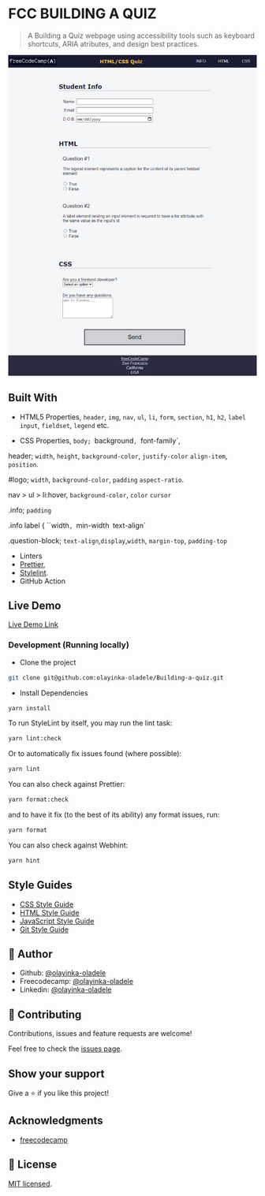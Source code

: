 # FCC BUILDING A QUIZ

> A Building a Quiz webpage using accessibility tools such as keyboard shortcuts, ARIA atributes,
> and design best practices.

![screenshot](./app_screenshot.png)

## Built With

- HTML5 Properties,
  `header`, `img`, `nav`, `ul`, `li`,
  `form`, `section`, `h1`, `h2`, `label`
  `input`, `fieldset`, `legend` etc.

- CSS Properties,
  `body; `background`, `font-family`,

header;
`width`, `height`, `background-color`, `justify-color`
`align-item`, `position`.

#logo;
`width`, `background-color`, `padding`
`aspect-ratio`.

nav > ul > li:hover,
`background-color`, `color` `cursor`

.info;
`padding`

.info label {
``width`, `min-width`
`text-align`

.question-block;
`text-align`,`display`,`width`, `margin-top`,
`padding-top`

- Linters
- [Prettier](https://prettier.io/),
- [Stylelint](https://stylelint.io/).
- GitHub Action

## Live Demo

[Live Demo Link](https://building-a-quiz-project-oladele.netlify.app/)

### Development (Running locally)

- Clone the project

```bash
git clone git@github.com:olayinka-oladele/Building-a-quiz.git

```

- Install Dependencies

```bash
yarn install
```

To run StyleLint by itself, you may run the lint task:

```bash
yarn lint:check
```

Or to automatically fix issues found (where possible):

```bash
yarn lint
```

You can also check against Prettier:

```bash
yarn format:check
```

and to have it fix (to the best of its ability) any format issues, run:

```bash
yarn format
```

You can also check against Webhint:

```bash
yarn hint
```

## Style Guides

- [CSS Style Guide](http://udacity.github.io/frontend-nanodegree-styleguide/css.html)
- [HTML Style Guide](http://udacity.github.io/frontend-nanodegree-styleguide/index.html)
- [JavaScript Style Guide](http://udacity.github.io/frontend-nanodegree-styleguide/javascript.html)
- [Git Style Guide](https://udacity.github.io/git-styleguide/)

## 👤 Author

- Github: [@olayinka-oladele](https://github.com/olayinka-oladele)
- Freecodecamp: [@olayinka-oladele](https://freecodecamp.com/author)
- Linkedin: [@olayinka-oladele](https://www.linkedin.com/in/author/)

## 🤝 Contributing

Contributions, issues and feature requests are welcome!

Feel free to check the [issues page](../../issues).

## Show your support

Give a ⭐️ if you like this project!

## Acknowledgments

- [freecodecamp](https://www.freecodecamp.org/learn/2022/responsive-web-design/learn-accessibility-by-building-a-quiz/step-68)

## 📝 License

[MIT licensed](./LICENSE).
